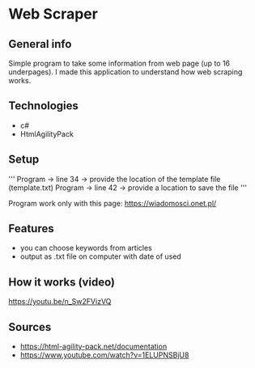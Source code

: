 # Web Scraper

## General info
Simple program to take some information from web page (up to 16 underpages).
I made this application to understand how web scraping works.

## Technologies
- c#
- HtmlAgilityPack

## Setup

'''
Program -> line 34 -> provide the location of the template file (template.txt)
Program -> line 42 -> provide a location to save the file
'''

Program work only with this page: https://wiadomosci.onet.pl/

## Features
- you can choose keywords from articles  
- output as .txt file on computer with date of used 

## How it works (video)
https://youtu.be/n_Sw2FVizVQ

## Sources
- https://html-agility-pack.net/documentation
- https://www.youtube.com/watch?v=1ELUPNSBjU8
